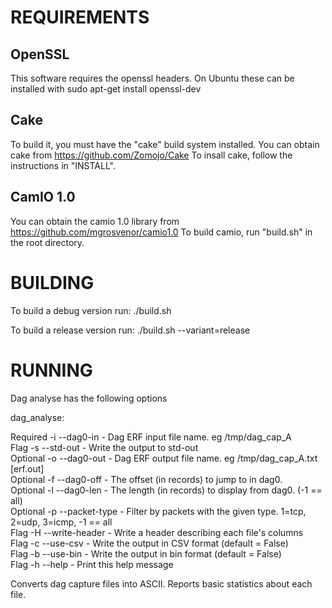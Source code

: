 REQUIREMENTS
============

OpenSSL
-------
This software requires the openssl headers. On Ubuntu these can be installed with 
sudo apt-get install openssl-dev

Cake
-----
To build it, you must have the "cake" build system installed. 
You can obtain cake from https://github.com/Zomojo/Cake
To insall cake, follow the instructions in "INSTALL".

CamIO 1.0
---------
You can obtain the camio 1.0 library from
https://github.com/mgrosvenor/camio1.0
To build camio, run "build.sh" in the root directory.

BUILDING
========
To build a debug version run:
./build.sh

To build a release version run:
./build.sh --variant=release

RUNNING
=======

Dag analyse has the following options  

dag_analyse:  

Required  -i  --dag0-in         - Dag ERF input file name. eg /tmp/dag_cap_A  
Flag      -s  --std-out         - Write the output to std-out  
Optional  -o  --dag0-out        - Dag ERF output file name. eg /tmp/dag_cap_A.txt [erf.out]  
Optional  -f  --dag0-off        - The offset (in records) to jump to in dag0.  
Optional  -l  --dag0-len        - The length (in records) to display from dag0. (-1 == all)  
Optional  -p  --packet-type     - Filter by packets with the given type. 1=tcp, 2=udp, 3=icmp, -1 == all  
Flag      -H  --write-header    - Write a header describing each file's columns  
Flag      -c  --use-csv         - Write the output in CSV format (default = False)  
Flag      -b  --use-bin         - Write the output in bin format (default = False)  
Flag      -h  --help            - Print this help message  
  
Converts dag capture files into ASCII. Reports basic statistics about each file.

